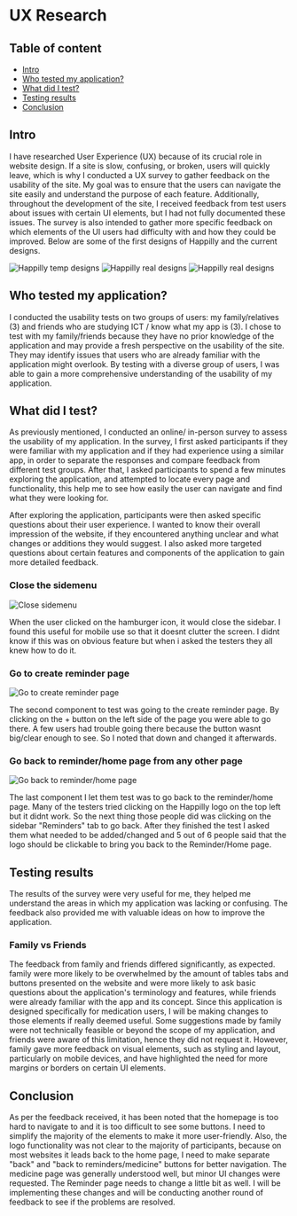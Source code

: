 # UX Research

## Table of content
- [Intro](#intro)
- [Who tested my application?](#who-tested-my-application?)
- [What did I test?](#what-did-i-test?)
- [Testing results](#testing-results)
- [Conclusion](#conclusion)

## Intro 
I have researched User Experience (UX) because of its crucial role in website design. If a site is slow, confusing, or broken, users will quickly leave, which is why I conducted a UX survey to gather feedback on the usability of the site. My goal was to ensure that the users can navigate the site easily and understand the purpose of each feature. Additionally, throughout the development of the site, I received feedback from test users about issues with certain UI elements, but I had not fully documented these issues. The survey is also intended to gather more specific feedback on which elements of the UI users had difficulty with and how they could be improved. Below are some of the first designs of Happilly and the current designs.

![Happilly temp designs](resources/happilly-design.png)
![Happilly real designs](resources/happilly-design-real.png)
![Happilly real designs](resources/happilly-design-real2.png)

## Who tested my application?
I conducted the usability tests on two groups of users: my family/relatives (3) and friends who are studying ICT / know what my app is (3). I chose to test with my family/friends because they have no prior knowledge of the application and may provide a fresh perspective on the usability of the site. They may identify issues that users who are already familiar with the application might overlook. By testing with a diverse group of users, I was able to gain a more comprehensive understanding of the usability of my application.

## What did I test?
As previously mentioned, I conducted an online/ in-person survey to assess the usability of my application. In the survey, I first asked participants if they were familiar with my application and if they had experience using a similar app, in order to separate the responses and compare feedback from different test groups. After that, I asked participants to spend a few minutes exploring the application, and attempted to locate every page and functionality, this help me to see how easily the user can navigate and find what they were looking for.

After exploring the application, participants were then asked specific questions about their user experience. I wanted to know their overall impression of the website, if they encountered anything unclear and what changes or additions they would suggest. I also asked more targeted questions about certain features and components of the application to gain more detailed feedback.

### Close the sidemenu
![Close sidemenu](resources/close-sidemenu.png)

When the user clicked on the hamburger icon, it would close the sidebar. I found this useful for mobile use so that it doesnt clutter the screen. I didnt know if this was on obvious feature but when i asked the testers they all knew how to do it.

### Go to create reminder page
![Go to create reminder page](resources/create-reminderpage.png)

The second component to test was going to the create reminder page. By clicking on the + button on the left side of the page you were able to go there. A few users had trouble going there because the button wasnt big/clear enough to see. So I noted that down and changed it afterwards.

### Go back to reminder/home page from any other page
![Go back to reminder/home page](resources/return-reminderpage.png)

The last component I let them test was to go back to the reminder/home page. Many of the testers tried clicking on the Happilly logo on the top left but it didnt work. So the next thing those people did was clicking on the sidebar "Reminders" tab to go back. After they finished the test I asked them what needed to be added/changed and 5 out of 6 people said that the logo should be clickable to bring you back to the Reminder/Home page.

## Testing results
The results of the survey were very useful for me, they helped me understand the areas in which my application was lacking or confusing. The feedback also provided me with valuable ideas on how to improve the application.

### Family vs Friends
The feedback from family and friends differed significantly, as expected. family were more likely to be overwhelmed by the amount of tables tabs and buttons presented on the website and were more likely to ask basic questions about the application's terminology and features, while friends were already familiar with the app and its concept. Since this application is designed specifically for medication users, I will be making changes to those elements if really deemed useful. Some suggestions made by family were not technically feasible or beyond the scope of my application, and friends were aware of this limitation, hence they did not request it. However, family gave more feedback on visual elements, such as styling and layout, particularly on mobile devices, and have highlighted the need for more margins or borders on certain UI elements.

## Conclusion
As per the feedback received, it has been noted that the homepage is too hard to navigate to and it is too difficult to see some buttons. I need to simplify the majority of the elements to make it more user-friendly. Also, the logo functionality was not clear to the majority of participants, because on most websites it leads back to the home page, I need to make separate "back" and "back to reminders/medicine" buttons for better navigation. The medicine page was generally understood well, but minor UI changes were requested. The Reminder page needs to change a little bit as well. I will be implementing these changes and will be conducting another round of feedback to see if the problems are resolved.
